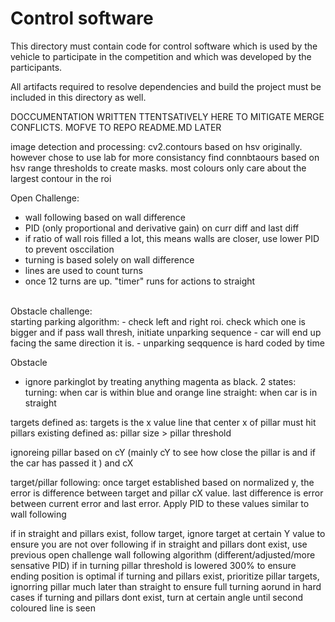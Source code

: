 Control software
====

This directory must contain code for control software which is used by the vehicle to participate in the competition and which was developed by the participants.

All artifacts required to resolve dependencies and build the project must be included in this directory as well.

DOCCUMENTATION WRITTEN TTENTSATIVELY HERE TO MITIGATE MERGE CONFLICTS. MOFVE TO REPO README.MD LATER

image detection and processing:
cv2.contours based on hsv originally. 
however chose to use lab for more consistancy
find connbtaours based on hsv range thresholds to create masks.
most colours only care about the largest contour in the roi

Open Challenge:
- wall following based on  wall difference
- PID (only proportional and derivative gain) on curr diff and last diff
- if ratio of wall rois filled a lot, this means walls are closer, use lower PID to prevent osccilation
- turning is based solely on wall difference
- lines are used to count turns
- once 12 turns are up. "timer" runs for actions to straight
<br>
Obstacle challenge: <br>
starting parking algorithm:
- check left and right roi. check which one is bigger and if pass wall thresh, initiate unparking sequence
- car will end up facing the same direction it is.
- unparking seqquence is hard coded by time

Obstacle 
- ignore parkinglot by treating anything magenta as black.
2 states:
  turning: when car is within blue and orange line
  straight: when car is in straight

targets defined as: targets is the x value line that center x of pillar must hit
pillars existing defined as: pillar size > pillar threshold

ignoreing pillar based on cY (mainly cY to see how close the pillar is and if the car has passed it ) and cX



target/pillar following:
once target established based on normalized y, the error is difference between target and pillar cX value. last difference is error between current error and last error. Apply PID to these values similar to wall following

if in straight and pillars exist, follow target, ignore target at certain Y value to ensure you are not over following
if in straight and pillars dont exist, use previous open challenge wall following algorithm (different/adjusted/more sensative PID)
if in turning pillar threshold is lowered 300% to ensure ending position is optimal
if turning and pillars exist, prioritize pillar targets, ignorring pillar much later than straight to ensure full turning aorund in hard cases
if turning and pillars dont exist, turn at certain angle until second coloured line is seen
